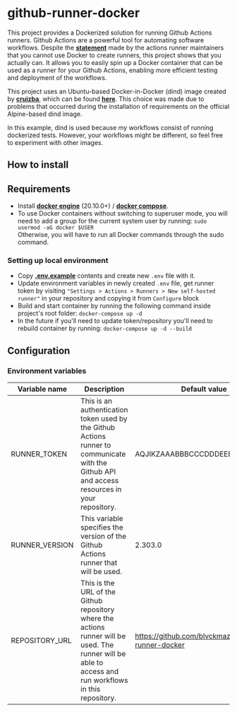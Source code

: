 # github-runner-docker

This project provides a Dockerized solution for running Github Actions runners. Github Actions are a powerful tool for automating software workflows. Despite the **[statement][runner-documentation]** made by the actions runner maintainers that you cannot use Docker to create runners, this project shows that you actually can. It allows you to easily spin up a Docker container that can be used as a runner for your Github Actions, enabling more efficient testing and deployment of the workflows.

This project uses an Ubuntu-based Docker-in-Docker (dind) image created by **[cruizba][image-author]**, which can be found **[here][image-repo]**. This choice was made due to problems that occurred during the installation of requirements on the official Alpine-based dind image.

In this example, dind is used because my workflows consist of running dockerized tests. However, your workflows might be different, so feel free to experiment with other images.

## How to install

## Requirements

- Install **[docker engine][docker-link]** (20.10.0+) / **[docker compose][docker-compose-link]**.
- To use Docker containers without switching to superuser mode, you will need to add a group for the current system user by running: `sudo usermod -aG docker $USER` <br/>
  Otherwise, you will have to run all Docker commands through the sudo command.

### Setting up local environment

- Copy **[.env.example][env-example]** contents and create new `.env` file with it.
- Update environment variables in newly created `.env` file, get runner token by visiting `"Settings > Actions > Runners > New self-hosted runner"` in your repository and copying it from `Configure` block
- Build and start container by running the following command inside project's root folder: `docker-compose up -d`
- In the future if you'll need to update token/repository you'll need to rebuild container by running: `docker-compose up -d --build`

## Configuration

### Environment variables

| Variable name  | Description                                                                                                                                             | Default value                                     |
| -------------- | ------------------------------------------------------------------------------------------------------------------------------------------------------- | ------------------------------------------------- |
| RUNNER_TOKEN   | This is an authentication token used by the Github Actions runner to communicate with the Github API and access resources in your repository.           | AQJIKZAAABBBCCCDDDEEECHANGEME                     |
| RUNNER_VERSION | This variable specifies the version of the Github Actions runner that will be used.                                                                     | 2.303.0                                           |
| REPOSITORY_URL | This is the URL of the Github repository where the actions runner will be used. The runner will be able to access and run workflows in this repository. | https://github.com/blvckmaze/github-runner-docker |

[docker-link]: https://docs.docker.com/engine/install/
[docker-compose-link]: https://docs.docker.com/compose/install/
[env-example]: .env.example
[runner-documentation]: https://github.com/actions/runner/blob/main/docs/automate.md#why-cant-i-use-a-container
[image-author]: https://github.com/cruizba
[image-repo]: https://github.com/cruizba/ubuntu-dind
